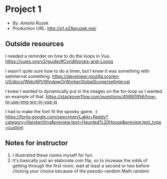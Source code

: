 # Project 1

- By: _Amelia Ruzek_
- Production URL: <http://p1.e28aruzek.me/>

## Outside resources

I needed a reminder on how to do the loops in Vue.
<https://vuejs.org/v2/guide/#Conditionals-and-Loops>

I wasn't quite sure how to do a timer, but I knew it was something with setInterval something.
<https://developer.mozilla.org/en-US/docs/Web/API/WindowOrWorkerGlobalScope/setInterval>

I knew I wanted to dynamically put in the images on the for-loop so I wanted an example of that.
<https://stackoverflow.com/questions/45880956/how-to-use-img-src-in-vue-js>

I had to make the font fit the spooky game. :)
<https://fonts.google.com/specimen/Lakki+Reddy?category=Handwriting&preview.text=Haunted%20House&preview.text_type=custom>

## Notes for instructor

1. I illustrated these rooms myself for fun.
2. It's basically just an elaborate coin flip, so to increase the odds of getting through the first room, wait at least a second or two before clicking your choice because of the pseudo-random Math.random

